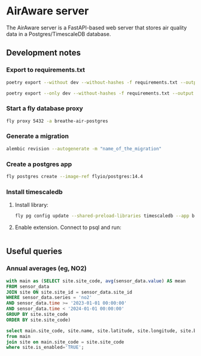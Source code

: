 # AirAware server

The AirAware server is a FastAPI-based web server that stores air quality data in a Postgres/TimescaleDB database.

## Development notes

### Export to requirements.txt

```sh
poetry export --without dev --without-hashes -f requirements.txt --output requirements.txt
```

```sh
poetry export --only dev --without-hashes -f requirements.txt --output dev_requirements.txt
```

### Start a fly database proxy

```sh
fly proxy 5432 -a breathe-air-postgres
```

### Generate a migration

```sh
alembic revision --autogenerate -m "name_of_the_migration"
```

### Create a postgres app

```sh
fly postgres create --image-ref flyio/postgres:14.4
```

### Install timescaledb

1. Install library:

    ```sh
    fly pg config update --shared-preload-libraries timescaledb --app breathe-air-postgres
    ```

1. Enable extension. Connect to psql and run:

```sh
```

## Useful queries

### Annual averages (eg, NO2)

```sql
with main as (SELECT site.site_code, avg(sensor_data.value) AS mean
FROM sensor_data 
JOIN site ON site.site_id = sensor_data.site_id
WHERE sensor_data.series = 'no2'
AND sensor_data.time >= '2023-01-01 00:00:00'
AND sensor_data.time < '2024-01-01 00:00:00'
GROUP BY site.site_code 
ORDER BY site.site_code)

select main.site_code, site.name, site.latitude, site.longitude, site.borough, main.mean
from main 
join site on main.site_code = site.site_code
where site.is_enabled='TRUE';
```